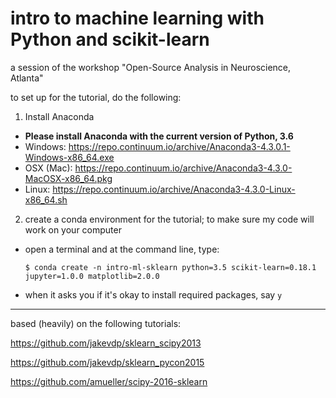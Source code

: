 # intro to machine learning with Python and scikit-learn

a session of the workshop "Open-Source Analysis in Neuroscience, Atlanta"

to set up for the tutorial, do the following:
1. Install Anaconda
 * **Please install Anaconda with the current version of Python, 3.6**
 * Windows: https://repo.continuum.io/archive/Anaconda3-4.3.0.1-Windows-x86_64.exe
 * OSX (Mac): https://repo.continuum.io/archive/Anaconda3-4.3.0-MacOSX-x86_64.pkg
 * Linux: https://repo.continuum.io/archive/Anaconda3-4.3.0-Linux-x86_64.sh
2. create a conda environment for the tutorial; to make sure my code will work on your computer
 * open a terminal and at the command line, type:
  
    `$ conda create -n intro-ml-sklearn python=3.5 scikit-learn=0.18.1 jupyter=1.0.0 matplotlib=2.0.0`
 
 * when it asks you if it's okay to install required packages, say `y`

----------------------------------------------------------------------

based (heavily) on the following tutorials:

https://github.com/jakevdp/sklearn_scipy2013

https://github.com/jakevdp/sklearn_pycon2015

https://github.com/amueller/scipy-2016-sklearn
